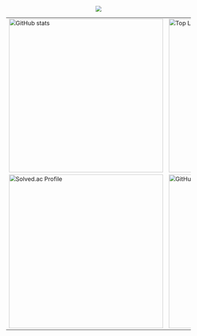 <!-- 헤더 -->
<p align="center">
  <img src="https://capsule-render.vercel.app/api?type=waving&color=auto&height=300&section=header&text=🐣동욱&fontSize=80&fontAlign=80" />
</p>

<!-- 2x2 그리드 -->
<table align="center">
  <tr>
    <td>
      <a href="https://github.com/Leedong-uk/github-readme-stats">
        <img
          src="https://github-readme-stats.vercel.app/api?username=Leedong-uk&show_icons=true&hide_border=true"
          width="420"
          alt="GitHub stats"
        />
      </a>
    </td>
    <td>
      <a href="https://github.com/Leedong-uk/github-readme-stats">
        <img
          src="https://github-readme-stats.vercel.app/api/top-langs/?username=Leedong-uk&layout=compact&hide_border=true"
          width="420"
          alt="Top Languages"
        />
      </a>
    </td>
  </tr>
  <tr>
    <td>
      <a href="https://solved.ac/du123kim">
        <img
          src="https://mazassumnida.wtf/api/v2/generate_badge?boj=du123kim"
          width="420"
          alt="Solved.ac Profile"
        />
      </a>
    </td>
    <td>
      <a href="https://git.io/streak-stats">
        <img
          src="https://streak-stats.demolab.com?user=Leedong-uk&hide_border=true"
          width="420"
          alt="GitHub Streak"
        />
      </a>
    </td>
  </tr>
</table>
